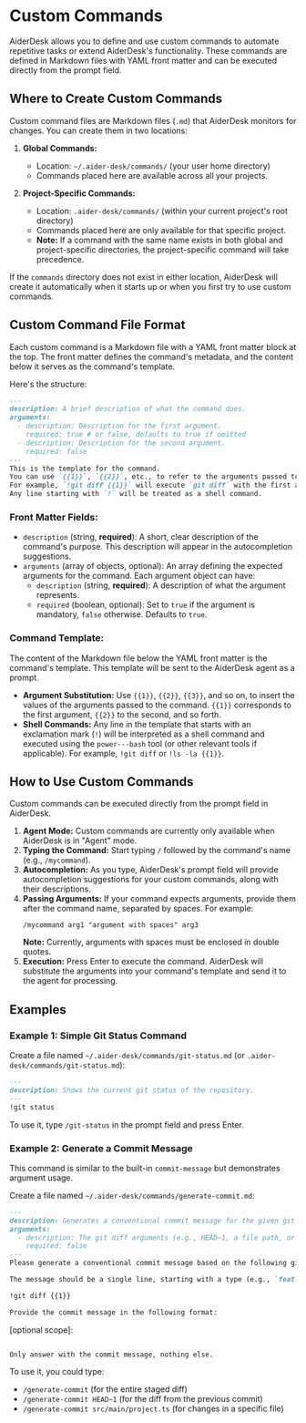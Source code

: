 # Custom Commands

AiderDesk allows you to define and use custom commands to automate repetitive tasks or extend AiderDesk's functionality. These commands are defined in Markdown files with YAML front matter and can be executed directly from the prompt field.

## Where to Create Custom Commands

Custom command files are Markdown files (`.md`) that AiderDesk monitors for changes. You can create them in two locations:

1.  **Global Commands:**
    *   Location: `~/.aider-desk/commands/` (your user home directory)
    *   Commands placed here are available across all your projects.

2.  **Project-Specific Commands:**
    *   Location: `.aider-desk/commands/` (within your current project's root directory)
    *   Commands placed here are only available for that specific project.
    *   **Note:** If a command with the same name exists in both global and project-specific directories, the project-specific command will take precedence.

If the `commands` directory does not exist in either location, AiderDesk will create it automatically when it starts up or when you first try to use custom commands.

## Custom Command File Format

Each custom command is a Markdown file with a YAML front matter block at the top. The front matter defines the command's metadata, and the content below it serves as the command's template.

Here's the structure:

```markdown
---
description: A brief description of what the command does.
arguments:
  - description: Description for the first argument.
    required: true # or false, defaults to true if omitted
  - description: Description for the second argument.
    required: false
---
This is the template for the command.
You can use `{{1}}`, `{{2}}`, etc., to refer to the arguments passed to the command.
For example, `!git diff {{1}}` will execute `git diff` with the first argument.
Any line starting with `!` will be treated as a shell command.
```

### Front Matter Fields:

*   `description` (string, **required**): A short, clear description of the command's purpose. This description will appear in the autocompletion suggestions.
*   `arguments` (array of objects, optional): An array defining the expected arguments for the command. Each argument object can have:
    *   `description` (string, **required**): A description of what the argument represents.
    *   `required` (boolean, optional): Set to `true` if the argument is mandatory, `false` otherwise. Defaults to `true`.

### Command Template:

The content of the Markdown file below the YAML front matter is the command's template. This template will be sent to the AiderDesk agent as a prompt.

*   **Argument Substitution:** Use `{{1}}`, `{{2}}`, `{{3}}`, and so on, to insert the values of the arguments passed to the command. `{{1}}` corresponds to the first argument, `{{2}}` to the second, and so forth.
*   **Shell Commands:** Any line in the template that starts with an exclamation mark (`!`) will be interpreted as a shell command and executed using the `power---bash` tool (or other relevant tools if applicable). For example, `!git diff` or `!ls -la {{1}}`.

## How to Use Custom Commands

Custom commands can be executed directly from the prompt field in AiderDesk.

1.  **Agent Mode:** Custom commands are currently only available when AiderDesk is in "Agent" mode.
2.  **Typing the Command:** Start typing `/` followed by the command's name (e.g., `/mycommand`).
3.  **Autocompletion:** As you type, AiderDesk's prompt field will provide autocompletion suggestions for your custom commands, along with their descriptions.
4.  **Passing Arguments:** If your command expects arguments, provide them after the command name, separated by spaces. For example:
    ```
    /mycommand arg1 "argument with spaces" arg3
    ```
    **Note:** Currently, arguments with spaces must be enclosed in double quotes.
5.  **Execution:** Press Enter to execute the command. AiderDesk will substitute the arguments into your command's template and send it to the agent for processing.

## Examples

### Example 1: Simple Git Status Command

Create a file named `~/.aider-desk/commands/git-status.md` (or `.aider-desk/commands/git-status.md`):

```markdown
---
description: Shows the current git status of the repository.
---
!git status
```

To use it, type `/git-status` in the prompt field and press Enter.

### Example 2: Generate a Commit Message

This command is similar to the built-in `commit-message` but demonstrates argument usage.

Create a file named `~/.aider-desk/commands/generate-commit.md`:

```markdown
---
description: Generates a conventional commit message for the given git diff.
arguments:
  - description: The git diff arguments (e.g., HEAD~1, a file path, or a commit range).
    required: false
---
Please generate a conventional commit message based on the following git diff. The commit message should adhere to the Conventional Commits specification.

The message should be a single line, starting with a type (e.g., `feat`, `fix`, `docs`, `style`, `refactor`, `test`, `chore`, `perf`, `ci`, `build`), followed by an optional scope, a colon and a space, and then a short, imperative description of the change.

!git diff {{1}}

Provide the commit message in the following format:

```
<type>[optional scope]: <description>
```

Only answer with the commit message, nothing else.
```

To use it, you could type:
*   `/generate-commit` (for the entire staged diff)
*   `/generate-commit HEAD~1` (for the diff from the previous commit)
*   `/generate-commit src/main/project.ts` (for changes in a specific file)
